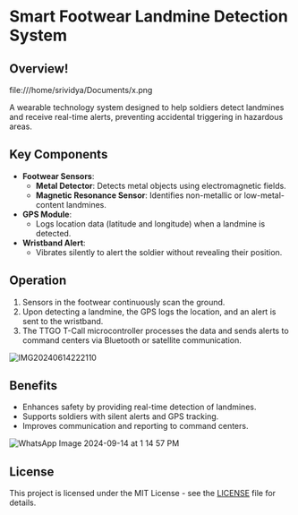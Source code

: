 # Smart Footwear Landmine Detection System

## Overview!

file:///home/srividya/Documents/x.png

A wearable technology system designed to help soldiers detect landmines and receive real-time alerts, preventing accidental triggering in hazardous areas.

## Key Components

- **Footwear Sensors**:
  - **Metal Detector**: Detects metal objects using electromagnetic fields.
  - **Magnetic Resonance Sensor**: Identifies non-metallic or low-metal-content landmines.
- **GPS Module**:
  - Logs location data (latitude and longitude) when a landmine is detected.
- **Wristband Alert**:
  - Vibrates silently to alert the soldier without revealing their position.

## Operation

1. Sensors in the footwear continuously scan the ground.
2. Upon detecting a landmine, the GPS logs the location, and an alert is sent to the wristband.
3. The TTGO T-Call microcontroller processes the data and sends alerts to command centers via Bluetooth or satellite communication.
   
![IMG20240614222110](https://github.com/user-attachments/assets/71a9399d-b528-4b41-b1d0-c7ab73e38a2f)

## Benefits

- Enhances safety by providing real-time detection of landmines.
- Supports soldiers with silent alerts and GPS tracking.
- Improves communication and reporting to command centers.


![WhatsApp Image 2024-09-14 at 1 14 57 PM](https://github.com/user-attachments/assets/8dbde491-c438-40f7-99e7-825f6f178f28)


## License

This project is licensed under the MIT License - see the [LICENSE](LICENSE) file for details.
